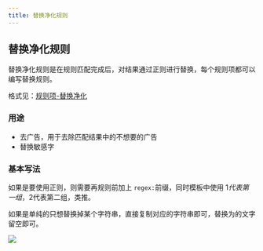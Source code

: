```yaml
---
title: 替换净化规则
---
```


## 替换净化规则

替换净化规则是在规则匹配完成后，对结果通过正则进行替换，每个规则项都可以编写替换规则。

格式见：[规则项-替换净化](/booksource/format.html#规则项)

### 用途

- 去广告，用于去除匹配结果中的不想要的广告
- 替换敏感字

### 基本写法

如果是要使用正则，则需要再规则前加上 `regex:`前缀，同时模板中使用 $1代表第一组，$2代表第二组，类推。

如果是单纯的只想替换掉某个字符串，直接复制对应的字符串即可，替换为的文字留空即可。

<img src="https://gitee.com/unclezs/image-blog/raw/master/20210626161921.png"/>
